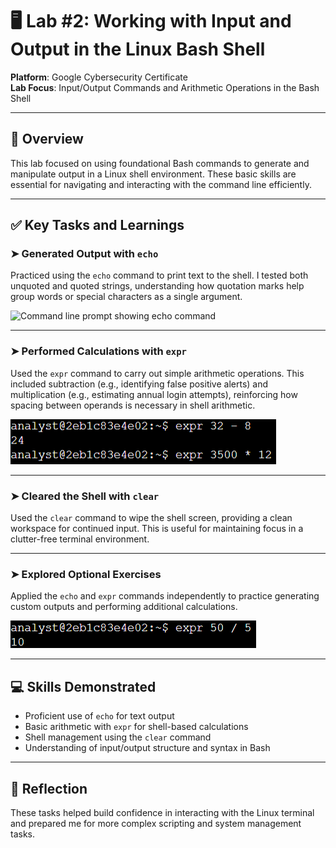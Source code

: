 # 🖥️ Lab #2: Working with Input and Output in the Linux Bash Shell

**Platform**: Google Cybersecurity Certificate  
**Lab Focus**: Input/Output Commands and Arithmetic Operations in the Bash Shell

---

## 🧠 Overview

This lab focused on using foundational Bash commands to generate and manipulate output in a Linux shell environment. These basic skills are essential for navigating and interacting with the command line efficiently.

---

## ✅ Key Tasks and Learnings

### ➤ Generated Output with `echo`

Practiced using the `echo` command to print text to the shell. I tested both unquoted and quoted strings, understanding how quotation marks help group words or special characters as a single argument.

![Command line prompt showing echo command](..images/linux_lab2_echo.png)

---

### ➤ Performed Calculations with `expr`

Used the `expr` command to carry out simple arithmetic operations. This included subtraction (e.g., identifying false positive alerts) and multiplication (e.g., estimating annual login attempts), reinforcing how spacing between operands is necessary in shell arithmetic.

![Command line prompt showing subtraction command](images/linux_lab2_subtraction.png)

---

### ➤ Cleared the Shell with `clear`

Used the `clear` command to wipe the shell screen, providing a clean workspace for continued input. This is useful for maintaining focus in a clutter-free terminal environment.

---

### ➤ Explored Optional Exercises

Applied the `echo` and `expr` commands independently to practice generating custom outputs and performing additional calculations.

![Command line prompt showing division command](images/linux_lab2_division.png)

---

## 💻 Skills Demonstrated

- Proficient use of `echo` for text output  
- Basic arithmetic with `expr` for shell-based calculations  
- Shell management using the `clear` command  
- Understanding of input/output structure and syntax in Bash

---

## 🔁 Reflection

These tasks helped build confidence in interacting with the Linux terminal and prepared me for more complex scripting and system management tasks.
